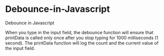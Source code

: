 # Debounce-in-Javascript
Debounce in Javascript

When you type in the input field, the debounce function will ensure that printData is called only once after you stop typing for 1000 milliseconds (1 second). The printData function will log the count and the current value of the input field.
